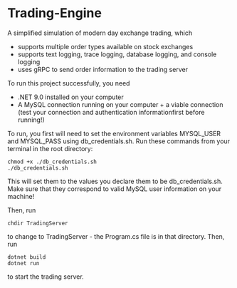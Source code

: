 # Trading-Engine

A simplified simulation of modern day exchange trading, which 

- supports multiple order types available on stock exchanges
- supports text logging, trace logging, database logging, and console logging
- uses gRPC to send order information to the trading server

To run this project successfully, you need

- .NET 9.0 installed on your computer
- A MySQL connection running on your computer + a viable connection (test your connection and authentication informationfirst before running!)

To run, you first will need to set the environment variables MYSQL_USER and MYSQL_PASS using db_credentials.sh. Run these commands from your terminal in the root directory:

```
chmod +x ./db_credentials.sh
./db_credentials.sh
```

This will set them to the values you declare them to be db_credentials.sh. Make sure that they correspond to valid MySQL user information on your machine!

Then, run 
```
chdir TradingServer
```

to change to TradingServer - the Program.cs file is in that directory. Then, run

```
dotnet build
dotnet run
```

to start the trading server. 